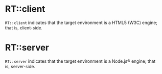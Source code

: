 # RT::client

`RT::client` indicates that the target environment is a HTML5 (W3C) engine; that is, client-side.

# RT::server

`RT::server` indicates that the target environment is a Node.js® engine; that is, server-side.